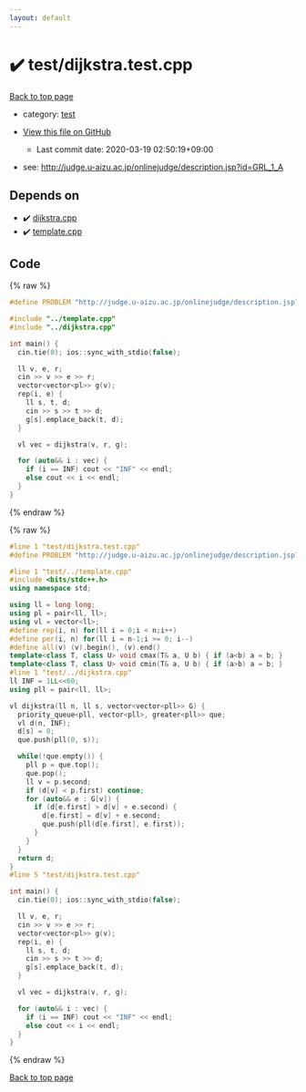```yaml
---
layout: default
---
```


<!-- mathjax config similar to math.stackexchange -->
<script type="text/javascript" async
  src="https://cdnjs.cloudflare.com/ajax/libs/mathjax/2.7.5/MathJax.js?config=TeX-MML-AM_CHTML">
</script>
<script type="text/x-mathjax-config">
  MathJax.Hub.Config({
    TeX: { equationNumbers: { autoNumber: "AMS" }},
    tex2jax: {
      inlineMath: [ ['$','$'] ],
      processEscapes: true
    },
    "HTML-CSS": { matchFontHeight: false },
    displayAlign: "left",
    displayIndent: "2em"
  });
</script>

<script type="text/javascript" src="https://cdnjs.cloudflare.com/ajax/libs/jquery/3.4.1/jquery.min.js"></script>
<script src="https://cdn.jsdelivr.net/npm/jquery-balloon-js@1.1.2/jquery.balloon.min.js" integrity="sha256-ZEYs9VrgAeNuPvs15E39OsyOJaIkXEEt10fzxJ20+2I=" crossorigin="anonymous"></script>
<script type="text/javascript" src="../../assets/js/copy-button.js"></script>
<link rel="stylesheet" href="../../assets/css/copy-button.css" />


# :heavy_check_mark: test/dijkstra.test.cpp

<a href="../../index.html">Back to top page</a>

* category: <a href="../../index.html#098f6bcd4621d373cade4e832627b4f6">test</a>
* <a href="{{ site.github.repository_url }}/blob/master/test/dijkstra.test.cpp">View this file on GitHub</a>
    - Last commit date: 2020-03-19 02:50:19+09:00


* see: <a href="http://judge.u-aizu.ac.jp/onlinejudge/description.jsp?id=GRL_1_A">http://judge.u-aizu.ac.jp/onlinejudge/description.jsp?id=GRL_1_A</a>


## Depends on

* :heavy_check_mark: <a href="../../library/dijkstra.cpp.html">dijkstra.cpp</a>
* :heavy_check_mark: <a href="../../library/template.cpp.html">template.cpp</a>


## Code

<a id="unbundled"></a>
{% raw %}
```cpp
#define PROBLEM "http://judge.u-aizu.ac.jp/onlinejudge/description.jsp?id=GRL_1_A"

#include "../template.cpp"
#include "../dijkstra.cpp"

int main() {
  cin.tie(0); ios::sync_with_stdio(false);

  ll v, e, r;
  cin >> v >> e >> r;
  vector<vector<pl>> g(v);
  rep(i, e) {
    ll s, t, d;
    cin >> s >> t >> d;
    g[s].emplace_back(t, d);
  }

  vl vec = dijkstra(v, r, g);

  for (auto&& i : vec) {
    if (i == INF) cout << "INF" << endl;
    else cout << i << endl;
  }
}

```
{% endraw %}

<a id="bundled"></a>
{% raw %}
```cpp
#line 1 "test/dijkstra.test.cpp"
#define PROBLEM "http://judge.u-aizu.ac.jp/onlinejudge/description.jsp?id=GRL_1_A"

#line 1 "test/../template.cpp"
#include <bits/stdc++.h>
using namespace std;

using ll = long long;
using pl = pair<ll, ll>;
using vl = vector<ll>;
#define rep(i, n) for(ll i = 0;i < n;i++)
#define per(i, n) for(ll i = n-1;i >= 0; i--)
#define all(v) (v).begin(), (v).end()
template<class T, class U> void cmax(T& a, U b) { if (a<b) a = b; }
template<class T, class U> void cmin(T& a, U b) { if (a>b) a = b; }
#line 1 "test/../dijkstra.cpp"
ll INF = 1LL<<60;
using pll = pair<ll, ll>;

vl dijkstra(ll n, ll s, vector<vector<pll>> G) {
  priority_queue<pll, vector<pll>, greater<pll>> que;
  vl d(n, INF);
  d[s] = 0;
  que.push(pll(0, s));

  while(!que.empty()) {
    pll p = que.top();
    que.pop();
    ll v = p.second;
    if (d[v] < p.first) continue;
    for (auto&& e : G[v]) {
      if (d[e.first] > d[v] + e.second) {
        d[e.first] = d[v] + e.second;
        que.push(pll(d[e.first], e.first));
      }
    }
  }
  return d;
}
#line 5 "test/dijkstra.test.cpp"

int main() {
  cin.tie(0); ios::sync_with_stdio(false);

  ll v, e, r;
  cin >> v >> e >> r;
  vector<vector<pl>> g(v);
  rep(i, e) {
    ll s, t, d;
    cin >> s >> t >> d;
    g[s].emplace_back(t, d);
  }

  vl vec = dijkstra(v, r, g);

  for (auto&& i : vec) {
    if (i == INF) cout << "INF" << endl;
    else cout << i << endl;
  }
}

```
{% endraw %}

<a href="../../index.html">Back to top page</a>

